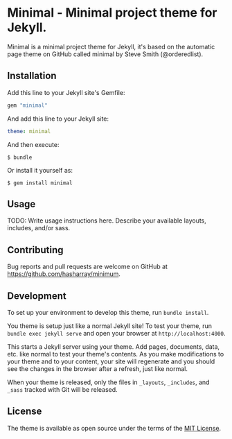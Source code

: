 # Minimal - Minimal project theme for Jekyll.

Minimal is a minimal project theme for Jekyll, it's based on the automatic page
theme on GitHub called minimal by Steve Smith (@orderedlist).

## Installation

Add this line to your Jekyll site's Gemfile:

```ruby
gem "minimal"
```

And add this line to your Jekyll site:

```yaml
theme: minimal
```

And then execute:

```console
$ bundle
```

Or install it yourself as:

```console
$ gem install minimal
```

## Usage

TODO: Write usage instructions here. Describe your available layouts, includes, and/or sass.

## Contributing

Bug reports and pull requests are welcome on GitHub at https://github.com/hasharray/minimum.

## Development

To set up your environment to develop this theme, run `bundle install`.

You theme is setup just like a normal Jekyll site! To test your theme,
run `bundle exec jekyll serve` and open your browser at `http://localhost:4000`.

This starts a Jekyll server using your theme.
Add pages, documents, data, etc. like normal to test your theme's contents.
As you make modifications to your theme and to your content, your site will
regenerate and you should see the changes in the browser after a refresh, just
like normal.

When your theme is released, only the files in `_layouts`, `_includes`, and
`_sass` tracked with Git will be released.

## License

The theme is available as open source under the terms of the
[MIT License](http://hasharrayp.pw/minimal/license).
